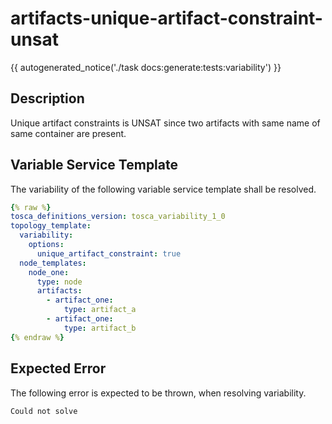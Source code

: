 # artifacts-unique-artifact-constraint-unsat

{{ autogenerated_notice('./task docs:generate:tests:variability') }}

## Description

Unique artifact constraints is UNSAT since two artifacts with same name of same container are present.

## Variable Service Template

The variability of the following variable service template shall be resolved.

```yaml linenums="1"
{% raw %}
tosca_definitions_version: tosca_variability_1_0
topology_template:
  variability:
    options:
      unique_artifact_constraint: true
  node_templates:
    node_one:
      type: node
      artifacts:
        - artifact_one:
            type: artifact_a
        - artifact_one:
            type: artifact_b
{% endraw %}
```





## Expected Error

The following error is expected to be thrown, when resolving variability.

```text linenums="1"
Could not solve
```
